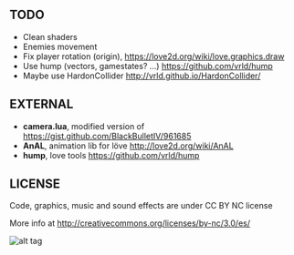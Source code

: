
TODO
----

* Clean shaders
* Enemies movement
* Fix player rotation (origin), https://love2d.org/wiki/love.graphics.draw
* Use hump (vectors, gamestates? ...) https://github.com/vrld/hump
* Maybe use HardonCollider http://vrld.github.io/HardonCollider/


EXTERNAL
----

* **camera.lua**, modified version of https://gist.github.com/BlackBulletIV/961685
* **AnAL**, animation lib for löve http://love2d.org/wiki/AnAL
* **hump**, love tools https://github.com/vrld/hump


LICENSE
---
Code, graphics, music and sound effects are under CC BY NC license

More info at http://creativecommons.org/licenses/by-nc/3.0/es/

![alt tag](http://i.creativecommons.org/l/by/3.0/88x31.png)

